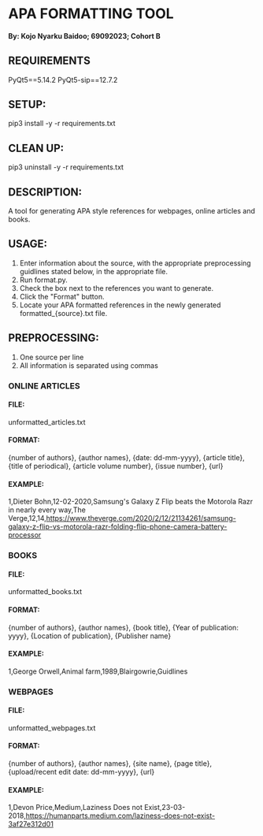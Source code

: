 # APA FORMATTING TOOL 
#### By: Kojo Nyarku Baidoo; 69092023; Cohort B
 
## REQUIREMENTS
PyQt5==5.14.2
PyQt5-sip==12.7.2

## SETUP:
pip3 install -y -r requirements.txt

## CLEAN UP:
pip3 uninstall -y -r requirements.txt

## DESCRIPTION:
A tool for generating APA style references for webpages, online articles and books.

## USAGE:
1. Enter information about the source, with the appropriate preprocessing guidlines stated below, in the appropriate file.
2. Run format.py.
3. Check the box next to the references you want to generate.
4. Click the "Format" button.
5. Locate your APA formatted references in the newly generated formatted_{source}.txt file.

## PREPROCESSING:
1. One source per line
2. All information is separated using commas

### ONLINE ARTICLES
#### FILE:
unformatted_articles.txt
#### FORMAT:
{number of authors}, {author names}, {date: dd-mm-yyyy}, {article title}, {title of periodical}, {article volume number}, {issue number}, {url}
#### EXAMPLE:
1,Dieter Bohn,12-02-2020,Samsung's Galaxy Z Flip beats the Motorola Razr in nearly every way,The Verge,12,14,https://www.theverge.com/2020/2/12/21134261/samsung-galaxy-z-flip-vs-motorola-razr-folding-flip-phone-camera-battery-processor

### BOOKS
#### FILE:
unformatted_books.txt
#### FORMAT:
{number of authors}, {author names}, {book title}, {Year of publication: yyyy}, {Location of publication}, {Publisher name}
#### EXAMPLE:
1,George Orwell,Animal farm,1989,Blairgowrie,Guidlines

### WEBPAGES
#### FILE:
unformatted_webpages.txt
#### FORMAT:
{number of authors}, {author names}, {site name}, {page title}, {upload/recent edit date: dd-mm-yyyy}, {url}
#### EXAMPLE:
1,Devon Price,Medium,Laziness Does not Exist,23-03-2018,https://humanparts.medium.com/laziness-does-not-exist-3af27e312d01
